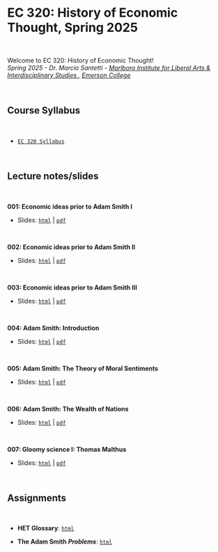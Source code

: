 # EC 320: History of Economic Thought, Spring 2025

<br>

Welcome to EC 320: History of Economic Thought!<br>
*Spring 2025 - Dr. Marcio Santetti - [Marlboro Institute for Liberal Arts & Interdisciplinary Studies ](https://emerson.edu/academics/schools-labs-and-centers/marlboro-institute), [Emerson College](https://www.emerson.edu/)*

<br>

## Course Syllabus

<br>

  - [`EC 320 Syllabus`](https://raw.githack.com/marciosantetti/ec320-sp25/main/syllabus/syllabus-ec320-spring25.pdf)

<br>


## Lecture notes/slides


<br>

**001: Economic ideas prior to Adam Smith I**

  - Slides: [`html`](https://raw.githack.com/marciosantetti/ec320-sp25/main/lectures/001-pre-smith/001-pre-smith-2.html) | [`pdf`](https://raw.githack.com/marciosantetti/ec320-sp25/main/lectures/001-pre-smith/001-pre-smith-individualism.pdf)


<br>

**002: Economic ideas prior to Adam Smith II**

  - Slides: [`html`](https://raw.githack.com/marciosantetti/ec320-sp25/main/lectures/001-pre-smith/001-pre-smith-mercantilism.html) | [`pdf`](https://raw.githack.com/marciosantetti/ec320-sp25/main/lectures/001-pre-smith/001-pre-smith-mercantilism.pdf)

<br>

**003: Economic ideas prior to Adam Smith III**

  - Slides: [`html`](https://raw.githack.com/marciosantetti/ec320-sp25/main/lectures/001-pre-smith/001-pre-smith-physiocracy.html) | [`pdf`](https://raw.githack.com/marciosantetti/ec320-sp25/main/lectures/001-pre-smith/001-pre-smith-physiocracy1.pdf)

<br>

**004: Adam Smith: Introduction**

  - Slides: [`html`](https://raw.githack.com/marciosantetti/ec320-sp25/refs/heads/main/lectures/002-smith/002-smith-moral-philosophy.html) | [`pdf`](https://raw.githack.com/marciosantetti/ec320-sp25/refs/heads/main/lectures/002-smith/002-smith-introduction.pdf)

<br>

**005: Adam Smith: The Theory of Moral Sentiments**

  - Slides: [`html`](https://raw.githack.com/marciosantetti/ec320-sp25/refs/heads/main/lectures/002-smith/002-smith-moral-philosophy-2.html) | [`pdf`](https://raw.githack.com/marciosantetti/ec320-sp25/main/lectures/002-smith/002-smith-moral-philosophy.pdf)


<br>

**006: Adam Smith: The Wealth of Nations**

  - Slides: [`html`](https://raw.githack.com/marciosantetti/ec320-sp25/refs/heads/main/lectures/002-smith/002-smith-wealth.html) | [`pdf`](https://raw.githack.com/marciosantetti/ec320-sp25/main/lectures/002-smith/002-smith-wealth.pdf)


<br>

**007: Gloomy science I: Thomas Malthus**

  - Slides: [`html`](https://raw.githack.com/marciosantetti/ec320-sp25/refs/heads/main/lectures/003-malthus-ricardo/003-malthus.html) | [`pdf`](https://raw.githack.com/marciosantetti/ec320-sp25/refs/heads/main/lectures/003-malthus-ricardo/003-malthus.pdf)

<br>




## Assignments

<br>

- **HET Glossary**: [`html`](https://raw.githack.com/marciosantetti/ec320-sp25/refs/heads/main/assignments/glossary/glossary-ec320-sp25.html)

- **The Adam Smith *Problems***: [`html`](https://raw.githack.com/marciosantetti/ec320-sp25/refs/heads/main/assignments/adam-smith-problems/smith-problems-ec320-sp25.html)
